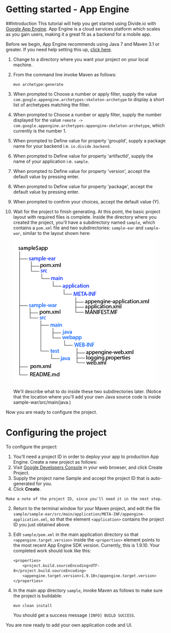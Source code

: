 Getting started - App Engine
===========
##Introduction
This tutorial will help you get started using Divide.io with [Google App Engine](https://developers.google.com/appengine/). App Engine is a cloud services platform which scales as you gain users, making it a great fit as a backend for a mobile app.

Before we begin, App Engine recommends using Java 7 and Maven 3.1 or greater.  If you need help setting this up, [click here](https://developers.google.com/appengine/docs/java/gettingstarted/setup).

1. Change to a directory where you want your project on your local machine.

2. From the command line invoke Maven as follows:
    ```
    mvn archetype:generate
    ```

3. When prompted to Choose a number or apply filter, supply the value `com.google.appengine.archetypes:skeleton-archetype` to display a short list of archetypes matching the filter.

4. When prompted to Choose a number or apply filter, supply the number displayed for the value `remote -> com.google.appengine.archetypes:appengine-skeleton-archetype`, which currently is the number 1.

5. When prompted to Define value for property 'groupId', supply a package name for your backend i.e. `io.divide.backend`.

6. When prompted to Define value for property 'artifactId', supply the name of your application i.e. `sample`.

7. When prompted to Define value for property 'version', accept the default value by pressing enter.

8. When prompted to Define value for property 'package', accept the default value by pressing enter.

9. When prompted to confirm your choices, accept the default value (Y).

10. Wait for the project to finish generating. At this point, the basic project layout with required files is complete. Inside the directory where you created the project, you'll have a subdirectory named `sample`, which contains a `pom.xml` file and two subdirectories: `sample-ear` and `sample-war`, similar to the layout shown here:

    ![](https://raw.githubusercontent.com/HiddenStage/divide-docs/master/getting-started/images/appengine_dir.png)

    We'll describe what to do inside these two subdirectories later. (Notice that the location where you'll add your own Java source code is inside sample-war/src/main/java.)

Now you are ready to configure the project.

Configuring the project
===========
To configure the project:

1. You'll need a project ID in order to deploy your app to production App Engine. Create a new project as follows:
  1. Visit [Google Developers Console](https://console.developers.google.com/) in your web browser, and click Create Project.
  2. Supply the project name Sample and accept the project ID that is auto-generated for you.
  3. Click **Create**.

    Make a note of the project ID, since you'll need it in the next step.
2. Return to the terminal window for your Maven project, and edit the file `sample/sample-ear/src/main/application/META-INF/appengine-application.xml`, so that the element `<application>` contains the project ID you just obtained above.
3. Edit `sample/pom.xml` in the main application directory so that `<appengine.target.version>` inside the `<properties>` element points to the most recent App Engine SDK version. Currently, this is 1.9.10.
    Your completed work should look like this:

    ```
    <properties>
        <project.build.sourceEncoding>UTF-8</project.build.sourceEncoding>
        <appengine.target.version>1.9.10</appengine.target.version>
    </properties>
    ```
4. In the main app directory `sample`, invoke Maven as follows to make sure the project is buildable:

    ```
    mvn clean install
    ```
    You should get a success message `[INFO] BUILD SUCCESS`.

You are now ready to add your own application code and UI.
